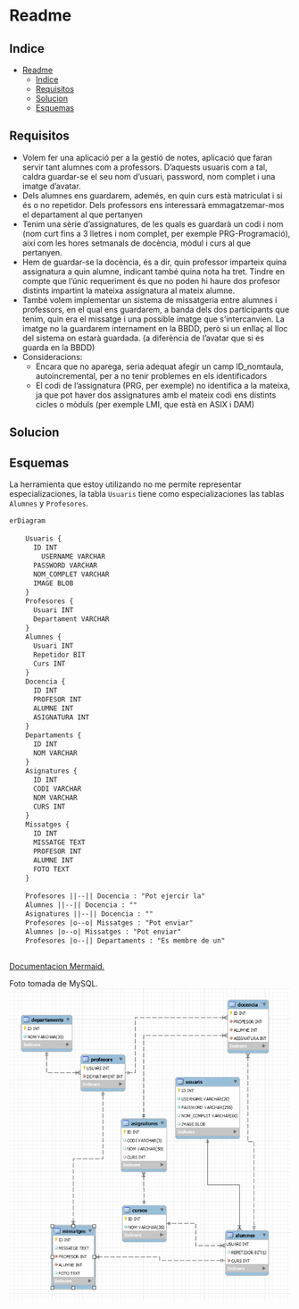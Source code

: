 # Readme

## Indice 
- [Readme](#readme)
  - [Indice](#indice)
  - [Requisitos](#requisitos)
  - [Solucion](#solucion)
  - [Esquemas](#esquemas)

## Requisitos 

- Volem fer una aplicació per a la gestió de notes, aplicació que faran servir tant alumnes com a
professors. D’aquests usuaris com a tal, caldra guardar-se el seu nom d’usuari, password, nom
complet i una imatge d’avatar.
- Dels alumnes ens guardarem, ademés, en quin curs està matriculat i si és o no repetidor. Dels
professors ens interessarà emmagatzemar-mos el departament al que pertanyen
- Tenim una sèrie d’assignatures, de les quals es guardarà un codi i nom (nom curt fins a 3 lletres i
nom complet, per exemple PRG-Programació), així com les hores setmanals de docència, mòdul
i curs al que pertanyen.
- Hem de guardar-se la docència, és a dir, quin professor imparteix quina assignatura a quin alumne,
indicant també quina nota ha tret. Tindre en compte que l’únic requeriment és que no poden hi
haure dos profesor distints impartint la mateixa assignatura al mateix alumne.
- També volem implementar un sistema de missatgeria entre alumnes i professors, en el qual ens
guardarem, a banda dels dos participants que tenim, quin era el missatge i una possible imatge
que s’intercanvien. La imatge no la guardarem internament en la BBDD, però si un enllaç al lloc
del sistema on estarà guardada. (a diferència de l’avatar que si es guarda en la BBDD)
- Consideracions:
  - Encara que no aparega, seria adequat afegir un camp ID_nomtaula, autoincremental, per a
no tenir problemes en els identificadors
  - El codi de l’assignatura (PRG, per exemple) no identifica a la mateixa, ja que pot haver dos
assignatures amb el mateix codi ens distints cicles o mòduls (per exemple LMI, que està en
ASIX i DAM)

## Solucion

## Esquemas

La herramienta que estoy utilizando no me permite representar especializaciones, la tabla ```Usuaris``` tiene como especializaciones las tablas ```Alumnes``` y ```Profesores```.


```mermaid
erDiagram

    Usuaris {
      ID INT 
	    USERNAME VARCHAR
      PASSWORD VARCHAR
      NOM_COMPLET VARCHAR
      IMAGE BLOB
    }
    Profesores {
      Usuari INT 
      Departament VARCHAR
    }
    Alumnes {
      Usuari INT
      Repetidor BIT
      Curs INT
    }
    Docencia {
      ID INT
      PROFESOR INT
      ALUMNE INT
      ASIGNATURA INT
    }
    Departaments {
      ID INT
      NOM VARCHAR
    }
    Asignatures {
      ID INT
      CODI VARCHAR
      NOM VARCHAR
      CURS INT
    }
    Missatges {
      ID INT
      MISSATGE TEXT
      PROFESOR INT
      ALUMNE INT
      FOTO TEXT
    }

    Profesores ||--|| Docencia : "Pot ejercir la"
    Alumnes ||--|| Docencia : ""
    Asignatures ||--|| Docencia : ""
    Profesores |o--o| Missatges : "Pot enviar"
    Alumnes |o--o| Missatges : "Pot enviar"
    Profesores |o--|| Departaments : "Es membre de un"
    
```

[Documentacion Mermaid.](https://mermaid-js.github.io/mermaid/#/entityRelationshipDiagram)

Foto tomada de MySQL.
![](2021-02-15-20-51-08.png)